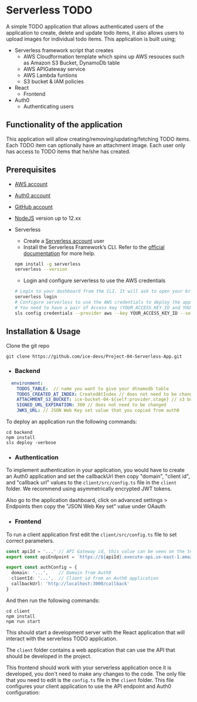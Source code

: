 # Serverless TODO

A simple TODO application that allows authenticated users of the application to create, delete and update todo items, it also allows users to upload images for individual todo items. This application is built using;
- Serverless framework script that creates
  - AWS Cloudformation template which spins up AWS resouces such as Amazon S3 Bucket, DynamoDb table
  - AWS APIGateway service
  - AWS Lambda funtions
  - S3 bucket & IAM policies  
- React 
  -  Frontend
- Auth0
  - Authenticating users

## Functionality of the application

This application will allow creating/removing/updating/fetching TODO items. Each TODO item can optionally have an attachment image. Each user only has access to TODO items that he/she has created.

## Prerequisites

* <a href="https://aws.amazon.com/" target="_blank">AWS account</a>
* <a href="https://manage.auth0.com/" target="_blank">Auth0 account</a>
* <a href="https://github.com" target="_blank">GitHub account</a>
* <a href="https://nodejs.org/en/download/package-manager/" target="_blank">NodeJS</a> version up to 12.xx 
* Serverless 
   * Create a <a href="https://dashboard.serverless.com/" target="_blank">Serverless account</a> user
   * Install the Serverless Framework’s CLI. Refer to the <a href="https://www.serverless.com/framework/docs/getting-started/" target="_blank">official documentation</a> for more help.

   ```bash
   npm install -g serverless
   serverless --version
   ```
   * Login and configure serverless to use the AWS credentials 
   ```bash
   # Login to your dashboard from the CLI. It will ask to open your browser and finish the process.
   serverless login
   # Configure serverless to use the AWS credentials to deploy the application
   # You need to have a pair of Access key (YOUR_ACCESS_KEY_ID and YOUR_SECRET_KEY) of an IAM user with Admin access permissions
   sls config credentials --provider aws --key YOUR_ACCESS_KEY_ID --secret YOUR_SECRET_KEY --profile serverless
   ```
## Installation & Usage
Clone the git repo
```
git clone https://github.com/ice-devs/Project-04-Serverless-App.git
```

- ### Backend
```yml
  environment:
    TODOS_TABLE:  // name you want to give your dtnamodb table
    TODOS_CREATED_AT_INDEX: CreatedAtIndex // does not need to be changed
    ATTACHMENT_S3_BUCKET: ice-bucket-04-${self:provider.stage} // s3 bucket name, it must be a unique value for your deployment to be successful
    SIGNED_URL_EXPIRATION: 300 // does not need to be changed
    JWKS_URL: // JSON Web Key set value that you copied from auth0
```

To deploy an application run the following commands:
```
cd backend
npm install
sls deploy -verbose
```

- ### Authentication
To implement authentication in your application, you would have to create an Auth0 application and set the callbackUrl then copy "domain", "client id", and "callback url" values to the `client/src/config.ts` file in the `client` folder. We recommend using asymmetrically encrypted JWT tokens.

Also go to the application dashboard, click on advanced settings > Endpoints then copy the "JSON Web Key set" value under OAauth

- ### Frontend
To run a client application first edit the `client/src/config.ts` file to set correct parameters.
```ts
const apiId = '...' // API Gateway id, this value can be seen on the terminal after deploying the backend successfully
export const apiEndpoint = `https://${apiId}.execute-api.us-east-1.amazonaws.com/dev`

export const authConfig = {
  domain: '...',    // Domain from Auth0
  clientId: '...',  // Client id from an Auth0 application
  callbackUrl: 'http://localhost:3000/callback'
}
```
And then run the following commands:
```
cd client
npm install
npm run start
```
This should start a development server with the React application that will interact with the serverless TODO application.

The `client` folder contains a web application that can use the API that should be developed in the project.

This frontend should work with your serverless application once it is developed, you don't need to make any changes to the code. The only file that you need to edit is the `config.ts` file in the `client` folder. This file configures your client application to use the API endpoint and Auth0 configuration:
